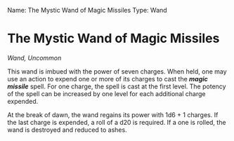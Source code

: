 Name: The Mystic Wand of Magic Missiles
Type: Wand

# The Mystic Wand of Magic Missiles
_Wand, Uncommon_

This wand is imbued with the power of seven charges. When held, one may use an action to expend one or more of its charges to cast the **_magic missile_** spell. For one charge, the spell is cast at the first level. The potency of the spell can be increased by one level for each additional charge expended.

At the break of dawn, the wand regains its power with 1d6 + 1 charges. If the last charge is expended, a roll of a d20 is required. If a one is rolled, the wand is destroyed and reduced to ashes.
